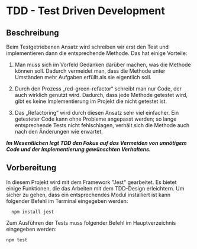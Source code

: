 # TDD - Test Driven Development

## Beschreibung

Beim Testgetriebenen Ansatz wird schreiben wir erst den Test und implementieren dann die entsprechende Methode. Das hat einige Vorteile:

1) Man muss sich im Vorfeld Gedanken darüber machen, was die Methode können soll. Dadurch vermeidet man, dass die Methode unter Umständen mehr
   Aufgaben erfüllt als sie eigentlich soll.

2) Durch den Prozess „red-green-refactor“ schreibt man nur Code, der auch wirklich genutzt wird. Dadurch, dass jede Methode getestet wird,
   gibt es keine Implementierung im Projekt die nicht getestet ist.

3) Das „Refactoring“ wird durch diesen Ansatz sehr viel einfacher. Ein getesteter Code kann ohne Probleme angepasst werden; so lange
   entsprechende Tests nicht fehlschlagen, verhält sich die Methode auch nach den Änderungen wie erwartet.

***Im Wesentlichen legt TDD den Fokus auf das Vermeiden von unnötigem Code und der Implementierung gewünschten Verhaltens.***

## Vorbereitung

In diesem Projekt wird mit dem Framework "Jest" gearbeitet. Es bietet einige Funktionen, die das Arbeiten mit dem TDD-Design erleichtern.
Um sicher zu gehen, dass ein entsprechendes Modul installiert ist kann folgender Befehl im Terminal eingegeben werden:

```Terminal
  npm install jest
```

Zum Ausführen der Tests muss folgender Befehl im Hauptverzeichnis eingegeben werden:

```JavaScript
npm test
```
